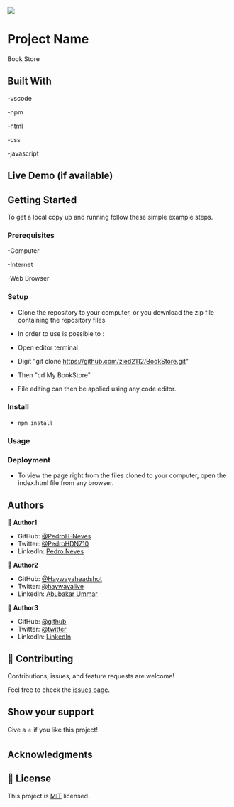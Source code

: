 ![](https://img.shields.io/badge/Microverse-blueviolet)

# Project Name

Book Store

## Built With

-vscode

-npm

-html

-css

-javascript

## Live Demo (if available)

## Getting Started

To get a local copy up and running follow these simple example steps.

### Prerequisites

-Computer

-Internet

-Web Browser

### Setup

- Clone the repository to your computer, or you download the zip file containing the repository files.

- In order to use is possible to :

- Open editor terminal

- Digit "git clone https://github.com/zied2112/BookStore.git"

- Then "cd My BookStore"

- File editing can then be applied using any code editor.

### Install

- `npm install`

### Usage

### Deployment

- To view the page right from the files cloned to your computer, open the index.html file from any browser.

## Authors

👤 **Author1**

- GitHub: [@PedroH-Neves](https://github.com/PedroH-Neves)
- Twitter: [@PedroHDN710](https://twitter.com/PedroHDN710)
- LinkedIn: [Pedro Neves](https://www.linkedin.com/in/pedro-henrique-domingues-neves-8a5878244/)

👤 **Author2**

- GitHub: [@Haywayaheadshot](https://github.com/Haywayaheadshot)
- Twitter: [@haywayalive](https://twitter.com/haywayalive)
- LinkedIn: [Abubakar Ummar](https://linkedin.com/in/abubakar-ummar-4b6643245)

👤 **Author3**

- GitHub: [@github](https://github.com/zied2112)
- Twitter: [@twitter](https://twitter.com/AmorZied1996)
- LinkedIn: [LinkedIn](https://www.linkedin.com/in/zied-ben-amor-924908149/)

## 🤝 Contributing

Contributions, issues, and feature requests are welcome!

Feel free to check the [issues page](https://github.com/zied2112/BookStore/issues).

## Show your support

Give a ⭐️ if you like this project!

## Acknowledgments

## 📝 License

This project is [MIT](./MIT.md) licensed.